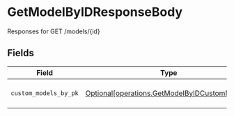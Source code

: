# GetModelByIDResponseBody

Responses for GET /models/{id}


## Fields

| Field                                                                                                | Type                                                                                                 | Required                                                                                             | Description                                                                                          |
| ---------------------------------------------------------------------------------------------------- | ---------------------------------------------------------------------------------------------------- | ---------------------------------------------------------------------------------------------------- | ---------------------------------------------------------------------------------------------------- |
| `custom_models_by_pk`                                                                                | [Optional[operations.GetModelByIDCustomModels]](../../models/operations/getmodelbyidcustommodels.md) | :heavy_minus_sign:                                                                                   | columns and relationships of "custom_models"                                                         |